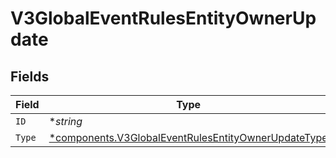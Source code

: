 # V3GlobalEventRulesEntityOwnerUpdate


## Fields

| Field                                                                                                                     | Type                                                                                                                      | Required                                                                                                                  | Description                                                                                                               |
| ------------------------------------------------------------------------------------------------------------------------- | ------------------------------------------------------------------------------------------------------------------------- | ------------------------------------------------------------------------------------------------------------------------- | ------------------------------------------------------------------------------------------------------------------------- |
| `ID`                                                                                                                      | **string*                                                                                                                 | :heavy_minus_sign:                                                                                                        | N/A                                                                                                                       |
| `Type`                                                                                                                    | [*components.V3GlobalEventRulesEntityOwnerUpdateType](../../models/components/v3globaleventrulesentityownerupdatetype.md) | :heavy_minus_sign:                                                                                                        | N/A                                                                                                                       |